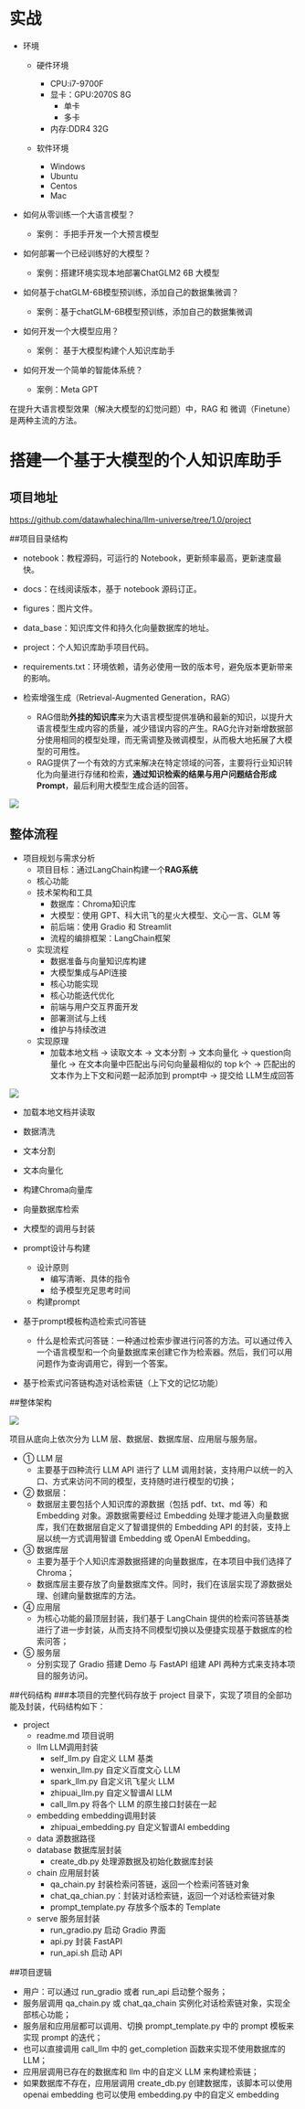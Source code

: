 # 实战
- 环境
	- 硬件环境
		- CPU:i7-9700F
		- 显卡：GPU:2070S 8G
			- 单卡
			- 多卡
		- 内存:DDR4 32G

	- 软件环境
		- Windows
		- Ubuntu
		- Centos
		- Mac


- 如何从零训练一个大语言模型？
	- 案例：	手把手开发一个大预言模型
- 如何部署一个已经训练好的大模型？
	- 案例：搭建环境实现本地部署ChatGLM2 6B 大模型
- 如何基于chatGLM-6B模型预训练，添加自己的数据集微调？
	- 案例：基于chatGLM-6B模型预训练，添加自己的数据集微调
- 如何开发一个大模型应用？
	- 案例：	基于大模型构建个人知识库助手
- 如何开发一个简单的智能体系统？
	- 案例：Meta GPT



在提升大语言模型效果（解决大模型的幻觉问题）中，RAG 和 微调（Finetune）是两种主流的方法。



# 搭建一个基于大模型的**个人知识库助手**

## 项目地址
https://github.com/datawhalechina/llm-universe/tree/1.0/project

##项目目录结构 
- notebook：教程源码，可运行的 Notebook，更新频率最高，更新速度最快。
- docs：在线阅读版本，基于 notebook 源码订正。
- figures：图片文件。
- data_base：知识库文件和持久化向量数据库的地址。
- project：个人知识库助手项目代码。
- requirements.txt：环境依赖，请务必使用一致的版本号，避免版本更新带来的影响。

- 检索增强生成（Retrieval-Augmented Generation，RAG）
	- RAG借助**外挂的知识库**来为大语言模型提供准确和最新的知识，以提升大语言模型生成内容的质量，减少错误内容的产生。RAG允许对新增数据部分使用相同的模型处理，而无需调整及微调模型，从而极大地拓展了大模型的可用性。
	- RAG提供了一个有效的方式来解决在特定领域的问答，主要将行业知识转化为向量进行存储和检索，**通过知识检索的结果与用户问题结合形成Prompt**，最后利用大模型生成合适的回答。

![](pic/46.png)


## 整体流程
- 项目规划与需求分析
	- 项目目标：通过LangChain构建一个**RAG系统**
	- 核心功能
	- 技术架构和工具
		- 数据库：Chroma知识库
		- 大模型：使用 GPT、科大讯飞的星火大模型、文心一言、GLM 等
		- 前后端：使用 Gradio 和 Streamlit
		- 流程的编排框架：LangChain框架
	- 实现流程
		- 数据准备与向量知识库构建
		- 大模型集成与API连接
		- 核心功能实现
		- 核心功能迭代优化
		- 前端与用户交互界面开发
		- 部署测试与上线
		- 维护与持续改进
	- 实现原理
		- 加载本地文档 -> 读取文本 -> 文本分割 -> 文本向量化 -> question向量化 -> 在文本向量中匹配出与问句向量最相似的 top k个 -> 匹配出的文本作为上下文和问题一起添加到 prompt中 -> 提交给 LLM生成回答

![](pic/51.jpg)

- 加载本地文档并读取
- 数据清洗
- 文本分割
- 文本向量化
- 构建Chroma向量库
- 向量数据库检索
- 大模型的调用与封装
- prompt设计与构建
	- 设计原则
		- 编写清晰、具体的指令
		- 给予模型充足思考时间
	- 构建prompt

- 基于prompt模板构造检索式问答链
	- 什么是检索式问答链：一种通过检索步骤进行问答的方法。可以通过传入一个语言模型和一个向量数据库来创建它作为检索器。然后，我们可以用问题作为查询调用它，得到一个答案。

- 基于检索式问答链构造对话检索链（上下文的记忆功能）


##整体架构

![](pic/41.jpg)

项目从底向上依次分为 LLM 层、数据层、数据库层、应用层与服务层。

- ① LLM 层
	- 主要基于四种流行 LLM API 进行了 LLM 调用封装，支持用户以统一的入口、方式来访问不同的模型，支持随时进行模型的切换；
- ② 数据层：
	- 数据层主要包括个人知识库的源数据（包括 pdf、txt、md 等）和 Embedding 对象。源数据需要经过 Embedding 处理才能进入向量数据库，我们在数据层自定义了智谱提供的 Embedding API 的封装，支持上层以统一方式调用智谱 Embedding 或 OpenAI Embedding。
- ③ 数据库层
	- 主要为基于个人知识库源数据搭建的向量数据库，在本项目中我们选择了 Chroma；
	- 数据库层主要存放了向量数据库文件。同时，我们在该层实现了源数据处理、创建向量数据库的方法。
- ④ 应用层
	- 为核心功能的最顶层封装，我们基于 LangChain 提供的检索问答链基类进行了进一步封装，从而支持不同模型切换以及便捷实现基于数据库的检索问答；
- ⑤ 服务层
	- 分别实现了 Gradio 搭建 Demo 与 FastAPI 组建 API 两种方式来支持本项目的服务访问。



##代码结构
###本项目的完整代码存放于 project 目录下，实现了项目的全部功能及封装，代码结构如下：

- project
    - readme.md 项目说明
    - llm LLM调用封装
        - self_llm.py 自定义 LLM 基类
        - wenxin_llm.py 自定义百度文心 LLM
        - spark_llm.py 自定义讯飞星火 LLM
        - zhipuai_llm.py 自定义智谱AI LLM
        - call_llm.py 将各个 LLM 的原生接口封装在一起
    - embedding embedding调用封装
        - zhipuai_embedding.py 自定义智谱AI embedding
    - data 源数据路径
    - database 数据库层封装
        - create_db.py 处理源数据及初始化数据库封装
    - chain 应用层封装
        - qa_chain.py 封装检索问答链，返回一个检索问答链对象
        - chat_qa_chian.py：封装对话检索链，返回一个对话检索链对象
        - prompt_template.py 存放多个版本的 Template
    - serve 服务层封装
        - run_gradio.py 启动 Gradio 界面
        - api.py 封装 FastAPI
        - run_api.sh 启动 API



##项目逻辑
- 用户：可以通过 run_gradio 或者 run_api 启动整个服务；
- 服务层调用 qa_chain.py 或 chat_qa_chain 实例化对话检索链对象，实现全部核心功能；
- 服务层和应用层都可以调用、切换 prompt_template.py 中的 prompt 模板来实现 prompt 的迭代；
- 也可以直接调用 call_llm 中的 get_completion 函数来实现不使用数据库的 LLM；
- 应用层调用已存在的数据库和 llm 中的自定义 LLM 来构建检索链；
- 如果数据库不存在，应用层调用 create_db.py 创建数据库，该脚本可以使用 openai embedding 也可以使用 embedding.py 中的自定义 embedding